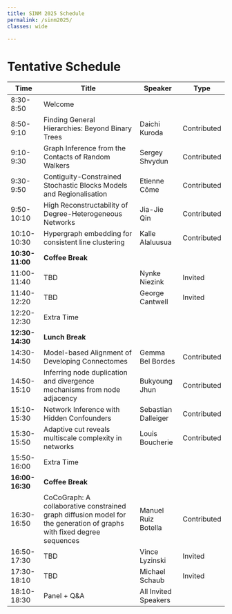 ```yaml
---
title: SINM 2025 Schedule
permalink: /sinm2025/
classes: wide

---
```



# Tentative Schedule

| Time       | Title                                                                 | Speaker            | Type        |
|------------|----------------------------------------------------------------------|--------------------|-------------|
| 8:30-8:50  | Welcome                                                              |                    |             |
| 8:50-9:10  | Finding General Hierarchies: Beyond Binary Trees                     | Daichi Kuroda      | Contributed |
| 9:10-9:30  | Graph Inference from the Contacts of Random Walkers                  | Sergey Shvydun     | Contributed |
| 9:30-9:50  | Contiguity-Constrained Stochastic Blocks Models and Regionalisation   | Etienne Côme       | Contributed |
| 9:50-10:10 | High Reconstructability of Degree-Heterogeneous Networks             | Jia-Jie Qin        | Contributed |
| 10:10-10:30| Hypergraph embedding for consistent line clustering                  | Kalle Alaluusua    | Contributed |
| **10:30-11:00** | **Coffee Break**                                                 |                    |             |
| 11:00-11:40| TBD                                                                  | Nynke Niezink      | Invited     |
| 11:40-12:20| TBD                                                                  | George Cantwell    | Invited     |
| 12:20-12:30| Extra Time                                                            |                    |             |
| **12:30-14:30** | **Lunch Break**                                                  |                    |             |
| 14:30-14:50| Model-based Alignment of Developing Connectomes                       | Gemma Bel Bordes   | Contributed |
| 14:50-15:10| Inferring node duplication and divergence mechanisms from node adjacency | Bukyoung Jhun   | Contributed |
| 15:10-15:30| Network Inference with Hidden Confounders                            | Sebastian Dalleiger| Contributed |
| 15:30-15:50| Adaptive cut reveals multiscale complexity in networks               | Louis Boucherie    | Contributed |
| 15:50-16:00| Extra Time                                                           |                    |             |
| **16:00-16:30** | **Coffee Break**                                                 |                    |             |
| 16:30-16:50| CoCoGraph: A collaborative constrained graph diffusion model for the generation of graphs with fixed degree sequences | Manuel Ruiz Botella | Contributed |
| 16:50-17:30| TBD                                                                  | Vince Lyzinski     | Invited     |
| 17:30-18:10| TBD                                                                  | Michael Schaub     | Invited     |
| 18:10-18:30| Panel + Q&A                                                          | All Invited Speakers |           |
